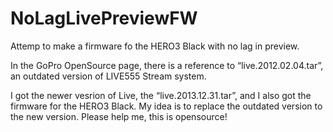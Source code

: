 NoLagLivePreviewFW
==================

Attemp to make a firmware fo the HERO3 Black with no lag in preview.

In the GoPro OpenSource page, there is a reference to “live.2012.02.04.tar”, an outdated version of LIVE555 Stream system.

I got the newer vesrion of Live, the “live.2013.12.31.tar”, and I also got the firmware for the HERO3 Black. 
My idea is to replace the outdated version to the new version.
Please help me, this is opensource!


